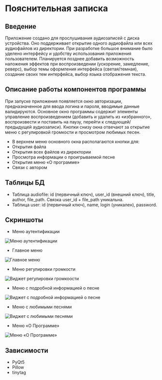 # Пояснительная записка

## Введение

Приложение создано для прослушивания аудиозаписей с диска устройства.
Оно поддерживает открытие одного аудиофайла или всех аудиофайлов из директории.
При разработке большое внимание было уделено интерфейсу и удобству использования приложения пользователем.
Планируется позднее добавить возможность наложения эффектов при воспроизведении (ускорение, замедление, реверс), выбор 
темы оформления интерфейса (светая/темная), создание своих тем интерфейса, выбор языка отображения текста.

## Описание работы компонентов программы

При запуске приложения появляется окно авторизации, предназначенное для ввода логина и пароля, вводимые данные 
валидируются. Основное окно программы содержит элементы управление воспроизведением (добавить и удалить из «избранного»,
воспроизвести и поставить на паузу, перейти к следующей/предыдущей аудиозаписи). Кнопки снизу окна отвечают за открытие
меню с регулировкой громкости и просмотром любимых песен.

* В верхнем меню основного окна располагаются кнопки для:
* Открытия файла
* Открытия всех файлов из директории
* Просмотра информации о проигрываемой песне
* Открытия меню «О программе»
* Связи с автором

## Таблицы БД

* Таблица audiofile: id (первичный ключ), user_id (внешний ключ), title, author, file_path. Связка user_id + file_path 
уникальна. 
* Таблица user: id (первичный ключ), name, login (уникален), password.

## Скриншоты

* Меню аутентификации

![Меню аутентификации](screenshots/auth.png)

* Главное меню

![Главное меню](screenshots/main.png)

* Меню регулировки громкости

![Виджет регулировки громкоости](screenshots/volume.png)

* Меню с подробной информацией о песне

![Виджет с подробной информацией о песне](screenshots/properties.png)

* Меню с любимыми песнями

![Виджет с любимыми песнями](screenshots/favorite.png)

* Меню «О Программе»

![Меню «О Программе»](screenshots/about.png)

## Зависимости

* PyQt5
* Pillow
* tinytag